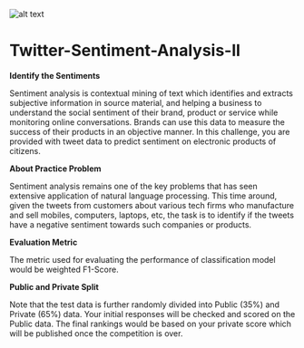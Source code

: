 ![alt text](https://datahack-prod.s3.ap-south-1.amazonaws.com/__sized__/contest_cover/sentiments_1920x480-thumbnail-1200x1200-90.jpg)
# Twitter-Sentiment-Analysis-ll

**Identify the Sentiments**

Sentiment analysis is contextual mining of text which identifies and extracts subjective information in source material, and helping a business to understand the social sentiment of their brand, product or service while monitoring online conversations. Brands can use this data to measure the success of their products in an objective manner. In this challenge, you are provided with tweet data to predict sentiment on electronic products of citizens.

**About Practice Problem**

Sentiment analysis remains one of the key problems that has seen extensive application of natural language processing. This time around, given the tweets from customers about various tech firms who manufacture and sell mobiles, computers, laptops, etc, the task is to identify if the tweets have a negative sentiment towards such companies or products.

 

**Evaluation Metric**

The metric used for evaluating the performance of classification model would be weighted F1-Score.

 

**Public and Private Split**

Note that the test data is further randomly divided into Public (35%) and Private (65%) data. Your initial responses will be checked and scored on the Public data. The final rankings would be based on your private score which will be published once the competition is over.
